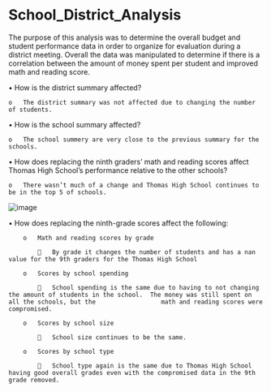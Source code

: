 # School_District_Analysis

The purpose of this analysis was to determine the overall budget and student performance data in order to organize for evaluation during a district meeting.  Overall the data was manipulated to determine if there is a correlation between the amount of money spent per student and improved math and reading score.

  •	How is the district summary affected?
	
    o	The district summary was not affected due to changing the number of students. 
    
  •	How is the school summary affected?
	
    o	The school summery are very close to the previous summary for the schools.  
		
  •	How does replacing the ninth graders’ math and reading scores affect Thomas High School’s performance relative to the other schools?
	
    o	There wasn’t much of a change and Thomas High School continues to be in the top 5 of schools.  
		
![image](https://user-images.githubusercontent.com/103297084/180854083-8f21c8a9-894d-4841-8ca2-75e729f25704.png)

		
 
•	How does replacing the ninth-grade scores affect the following:

		o	Math and reading scores by grade
		
				By grade it changes the number of students and has a nan value for the 9th graders for the Thomas High School
			
		o	Scores by school spending
		
				School spending is the same due to having to not changing the amount of students in the school.  The money was still spent on all the schools, but the 					math and reading scores were compromised.
			
		o	Scores by school size

				School size continues to be the same.

		o	Scores by school type
		
				School type again is the same due to Thomas High School having good overall grades even with the compromised data in the 9th grade removed. 

